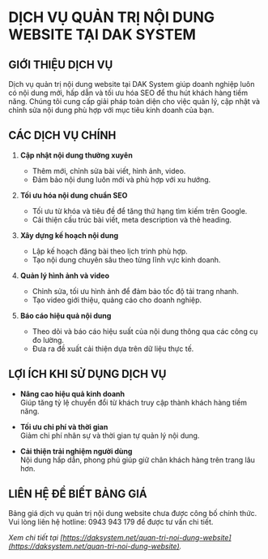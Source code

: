 # DỊCH VỤ QUẢN TRỊ NỘI DUNG WEBSITE TẠI DAK SYSTEM

## GIỚI THIỆU DỊCH VỤ

Dịch vụ quản trị nội dung website tại DAK System giúp doanh nghiệp luôn có nội dung mới, hấp dẫn và tối ưu hóa SEO để thu hút khách hàng tiềm năng. Chúng tôi cung cấp giải pháp toàn diện cho việc quản lý, cập nhật và chỉnh sửa nội dung phù hợp với mục tiêu kinh doanh của bạn.

## CÁC DỊCH VỤ CHÍNH

1. **Cập nhật nội dung thường xuyên**  
   - Thêm mới, chỉnh sửa bài viết, hình ảnh, video.  
   - Đảm bảo nội dung luôn mới và phù hợp với xu hướng.

2. **Tối ưu hóa nội dung chuẩn SEO**  
   - Tối ưu từ khóa và tiêu đề để tăng thứ hạng tìm kiếm trên Google.  
   - Cải thiện cấu trúc bài viết, meta description và thẻ heading.

3. **Xây dựng kế hoạch nội dung**  
   - Lập kế hoạch đăng bài theo lịch trình phù hợp.  
   - Tạo nội dung chuyên sâu theo từng lĩnh vực kinh doanh.

4. **Quản lý hình ảnh và video**  
   - Chỉnh sửa, tối ưu hình ảnh để đảm bảo tốc độ tải trang nhanh.  
   - Tạo video giới thiệu, quảng cáo cho doanh nghiệp.

5. **Báo cáo hiệu quả nội dung**  
   - Theo dõi và báo cáo hiệu suất của nội dung thông qua các công cụ đo lường.  
   - Đưa ra đề xuất cải thiện dựa trên dữ liệu thực tế.

## LỢI ÍCH KHI SỬ DỤNG DỊCH VỤ

- **Nâng cao hiệu quả kinh doanh**  
  Giúp tăng tỷ lệ chuyển đổi từ khách truy cập thành khách hàng tiềm năng.

- **Tối ưu chi phí và thời gian**  
  Giảm chi phí nhân sự và thời gian tự quản lý nội dung.

- **Cải thiện trải nghiệm người dùng**  
  Nội dung hấp dẫn, phong phú giúp giữ chân khách hàng trên trang lâu hơn.

## LIÊN HỆ ĐỂ BIẾT BẢNG GIÁ

Bảng giá dịch vụ quản trị nội dung website chưa được công bố chính thức. Vui lòng liên hệ hotline: 0943 943 179 để được tư vấn chi tiết.

*Xem chi tiết tại [https://daksystem.net/quan-tri-noi-dung-website](https://daksystem.net/quan-tri-noi-dung-website).*
